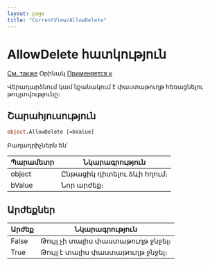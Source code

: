 ```yaml
---
layout: page
title: "CurrentView/AllowDelete"
---
```



# AllowDelete հատկություն

[См. также](../Frmpttel.md) Օրինակ [Применяется к](../Frmpttel.md)

Վերադարձնում կամ նշանակում է փաստաթուղթ հեռացնելու թույլտվությունը։ 

## Շարահյուսություն

``` vb
object.AllowDelete [=bValue] 
```

Բաղադրիչներն են՝

| Պարամետր  | Նկարագրություն |
|--|--|
| object | Ընթացիկ դիտելու ձևի հղում։  |
| bValue | Նոր արժեք։ |


## Արժեքներ


| Արժեք | Նկարագրություն |
|--|--|
| False | Թույլ չի տալիս փաստաթուղթ ջնջել։ |
| True | Թույլ է տալիս փաստաթուղթ ջնջել։  |

